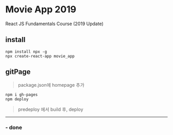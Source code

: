 # Movie App 2019
React JS Fundamentals Course (2019 Update)
## install
```
npm install npx -g
npx create-react-app movie_app
```
## gitPage
>  package.json에 homepage 추가
```
npm i gh-pages
npm deploy
```
>  predeploy 에서 build 후, deploy
---
### - done
